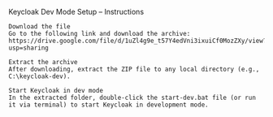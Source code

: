Keycloak Dev Mode Setup – Instructions

    Download the file
    Go to the following link and download the archive:
    https://drive.google.com/file/d/1uZl4g9e_t57Y4edVni3ixuiCf0MozZXy/view?usp=sharing

    Extract the archive
    After downloading, extract the ZIP file to any local directory (e.g., C:\keycloak-dev).

    Start Keycloak in dev mode
    In the extracted folder, double-click the start-dev.bat file (or run it via terminal) to start Keycloak in development mode.